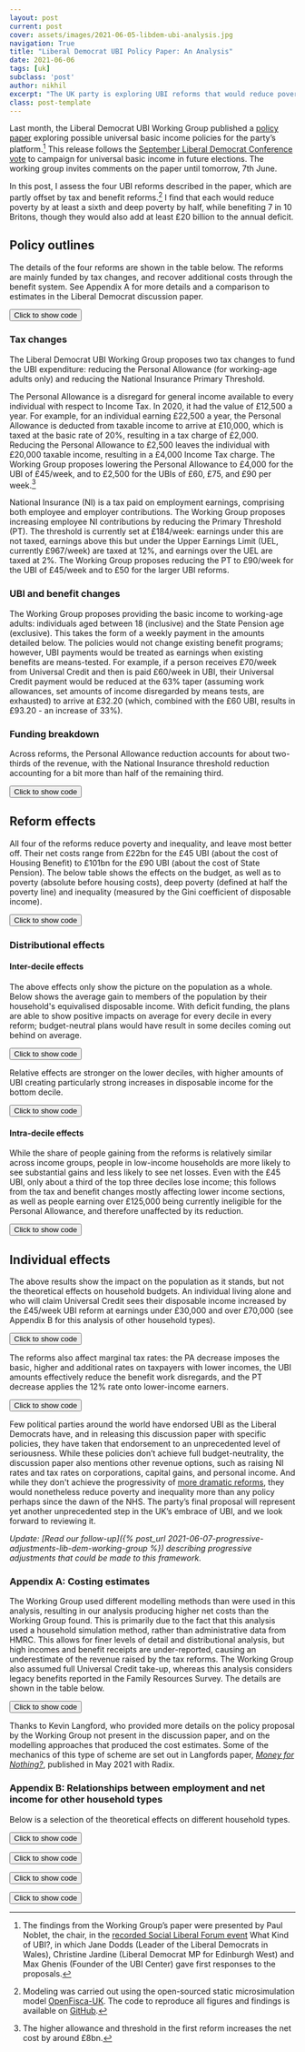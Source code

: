 ```yaml
---
layout: post
current: post
cover: assets/images/2021-06-05-libdem-ubi-analysis.jpg
navigation: True
title: "Liberal Democrat UBI Policy Paper: An Analysis"
date: 2021-06-06
tags: [uk]
subclass: 'post'
author: nikhil
excerpt: "The UK party is exploring UBI reforms that would reduce poverty and inequality."
class: post-template
---
```


<script src="https://cdn.plot.ly/plotly-latest.min.js"></script>
<script src="https://requirejs.org/docs/release/2.3.5/minified/require.js"></script>
<script src="https://ajax.googleapis.com/ajax/libs/jquery/3.5.1/jquery.min.js"></script>

Last month, the Liberal Democrat UBI Working Group published a [policy paper](https://d3n8a8pro7vhmx.cloudfront.net/libdems/pages/1811/attachments/original/1621669347/145_-_Universal_Basic_Income.docx_%281%29.pdf?1621669347) exploring possible universal basic income policies for the party’s platform.[^1] This release follows the [September Liberal Democrat Conference vote](https://www.libdems.org.uk/a20-ubi) to campaign for universal basic income in future elections. The working group invites comments on the paper until tomorrow, 7th June.

In this post, I assess the four UBI reforms described in the paper, which are partly offset by tax and benefit reforms.[^2] I find that each would reduce poverty by at least a sixth and deep poverty by half, while benefiting 7 in 10 Britons, though they would also add at least £20 billion to the annual deficit.

## Policy outlines

The details of the four reforms are shown in the table below. The reforms are mainly funded by tax changes, and recover additional costs through the benefit system. See Appendix A for more details and a comparison to estimates in the Liberal Democrat discussion paper.

[^1]: The findings from the Working Group’s paper were presented by Paul Noblet, the chair, in the [recorded Social Liberal Forum event](https://www.socialliberal.net/what_kind_of_ubi_recording) What Kind of UBI?, in which Jane Dodds (Leader of the Liberal Democrats in Wales), Christine Jardine (Liberal Democrat MP for Edinburgh West) and Max Ghenis (Founder of the UBI Center) gave first responses to the proposals. 

[^2]: Modeling was carried out using the open-sourced static microsimulation model [OpenFisca-UK](https://github.com/PSLmodels/openfisca-uk). The code to reproduce all figures and findings is available on [GitHub](https://github.com/ubicenter/libdem-ubi-analysis).

<button onclick="show_code_structured_mobile()">Click to show code</button>
<div id="code_block_structured_mobile" style="display: none;">
  <pre>
    <code>
import pandas as pd

table = pd.DataFrame(
    {
        "UBI amount (£/week)": [45, 60, 75, 90],
        "Personal Allowance (£/year)": [4000, 2500, 2500, 2500],
        "NI Primary Threshold (£/week)": [90, 50, 50, 50],
        "Eligible groups": ["Working-age adults"] * 4,
        "UBI in benefit means tests": ["Included"] * 4,
    }
).set_index("UBI amount (£/week)")
table
    </code>
  </pre>
</div>

<script>
function show_code_structured_mobile() {
  var x = document.getElementById("code_block_structured_mobile");
  if (x.style.display === "none") {
    x.style.display = "block";
  } else {
    x.style.display = "none";
  }
}
</script>

<div>
  <script>
    $(document).ready(function(){
      $("#graph_graph_structured_mobile_1").load("{{site.baseurl}}assets/markdown_assets/libdem-ubi-analysis/graph_structured_mobile_1.html");
    });
  </script>
</div>
<div id = "graph_graph_structured_mobile_1"></div>

### Tax changes

The Liberal Democrat UBI Working Group proposes two tax changes to fund the UBI expenditure: reducing the Personal Allowance (for working-age adults only) and reducing the National Insurance Primary Threshold.

The Personal Allowance is a disregard for general income available to every individual with respect to Income Tax. In 2020, it had the value of £12,500 a year. For example, for an individual earning £22,500 a year, the Personal Allowance is deducted from taxable income to arrive at £10,000, which is taxed at the basic rate of 20%, resulting in a tax charge of £2,000. Reducing the Personal Allowance to £2,500 leaves the individual with £20,000 taxable income, resulting in a £4,000 Income Tax charge. The Working Group proposes lowering the Personal Allowance to £4,000 for the UBI of £45/week, and to £2,500 for the UBIs of £60, £75, and £90 per week.[^3]

National Insurance (NI) is a tax paid on employment earnings, comprising both employee and employer contributions. The Working Group proposes increasing employee NI contributions by reducing the Primary Threshold (PT). The threshold is currently set at £184/week: earnings under this are not taxed, earnings above this but under the Upper Earnings Limit (UEL, currently £967/week) are taxed at 12%, and earnings over the UEL are taxed at 2%.  The Working Group proposes reducing the PT to £90/week for the UBI of £45/week and to £50 for the larger UBI reforms.

[^3]: The higher allowance and threshold in the first reform increases the net cost by around £8bn.

### UBI and benefit changes

The Working Group proposes providing the basic income to working-age adults: individuals aged between 18 (inclusive) and the State Pension age (exclusive). This takes the form of a weekly payment in the amounts detailed below. The policies would not change existing benefit programs; however, UBI payments would be treated as earnings when existing benefits are means-tested. For example, if a person receives £70/week from Universal Credit and then is paid £60/week in UBI, their Universal Credit payment would be reduced at the 63% taper (assuming work allowances, set amounts of income disregarded by means tests, are exhausted) to arrive at £32.20 (which, combined with the £60 UBI, results in £93.20 - an increase of 33%).
### Funding breakdown

Across reforms, the Personal Allowance reduction accounts for about two-thirds of the revenue, with the National Insurance threshold reduction accounting for a bit more than half of the remaining third. 

<button onclick="show_code_funky_portland()">Click to show code</button>
<div id="code_block_funky_portland" style="display: none;">
  <pre>
    <code>
from ubicenter import format_fig
from openfisca_uk import Microsimulation
from reform import (
    WA_adult_UBI,
    include_UBI_in_means_tests,
    set_PA,
    set_PA_for_WA_adults,
    set_PT,
    net_cost,
)
import numpy as np
import pandas as pd
from tqdm import trange, tqdm
import plotly.express as px

baseline = Microsimulation(year=2020)
funding = (
    set_PA_for_WA_adults(2500),
    set_PT(50),
    include_UBI_in_means_tests(),
)
ubi_45 = (
    WA_adult_UBI(45 * 52),
    set_PA_for_WA_adults(4000),
    set_PT(90),
    include_UBI_in_means_tests(),
)
ubi_60 = (WA_adult_UBI(60 * 52), *funding)
ubi_75 = (WA_adult_UBI(75 * 52), *funding)
ubi_95 = (WA_adult_UBI(95 * 52), *funding)

breakdowns = []
for reform, name in zip((ubi_45, ubi_60, ubi_75, ubi_95), (45, 60, 75, 95)):
    net_costs = []
    component_names = [
        "UBI",
        "Lower PA",
        "Lower PT",
        "Reduced benefits",
        "Remaining",
    ]
    for i in range(len(reform) + 1):
        net_costs += [
            net_cost(baseline, Microsimulation(reform[:i], year=2020))
        ]
    net_costs = np.array(net_costs)

    resulting_costs = pd.Series(net_costs[1:] - net_costs[:-1])
    resulting_costs = pd.Series(list(resulting_costs) + [net_costs[-1]])
    breakdown = pd.DataFrame(
        dict(
            UBI=f"£{name}/week",
            component=component_names * 2,
            amount=[0]
            + list(resulting_costs.cumsum()[1:-1])
            + [0]
            + list(np.abs(resulting_costs)),
            Type=["Unaffected"] * 5
            + ["Spending"]
            + ["Revenue"] * 3
            + ["Spending"],
        )
    )
    breakdowns += [breakdown]

fig = format_fig(
    px.bar(
        pd.concat(breakdowns),
        x="component",
        y="amount",
        color="Type",
        animation_frame="UBI",
        barmode="stack",
        color_discrete_sequence=["white", "#1976D2", "#BDBDBD"],
    ).update_layout(
        title="Funding breakdown by reform",
        xaxis_title="Component",
        yaxis_title="Amount",
        yaxis_tickprefix="£",
        yaxis_range=[0, 210e9],
    )
)
fig
    </code>
  </pre>
</div>

<script>
function show_code_funky_portland() {
  var x = document.getElementById("code_block_funky_portland");
  if (x.style.display === "none") {
    x.style.display = "block";
  } else {
    x.style.display = "none";
  }
}
</script>

<div>
  <script>
    $(document).ready(function(){
      $("#graph_graph_funky_portland_1").load("{{site.baseurl}}assets/markdown_assets/libdem-ubi-analysis/graph_funky_portland_1.html");
    });
  </script>
</div>
<div id = "graph_graph_funky_portland_1"></div>

<div>
  <script>
    $(document).ready(function(){
      $("#graph_graph_funky_portland_2").load("{{site.baseurl}}assets/markdown_assets/libdem-ubi-analysis/graph_funky_portland_2.html");
    });
  </script>
</div>
<div id = "graph_graph_funky_portland_2"></div>

## Reform effects

All four of the reforms reduce poverty and inequality, and leave most better off. Their net costs range from £22bn  for the £45 UBI (about the cost of Housing Benefit) to £101bn for the £90 UBI (about the cost of State Pension). The below table shows the effects on the budget, as well as to poverty (absolute before housing costs), deep poverty (defined at half the poverty line) and inequality (measured by the Gini coefficient of disposable income).

<button onclick="show_code_verbal_tonight()">Click to show code</button>
<div id="code_block_verbal_tonight" style="display: none;">
  <pre>
    <code>
from openfisca_uk.api import *


def get_results(reform: Reform):
    sim = Microsimulation(reform, year=2020)
    cost = net_cost(baseline, sim)
    ubi_cost = sim.calc("UBI").sum()
    reform_tax_revenue = sim.calc("tax").sum() - baseline.calc("tax").sum()
    benefit_revenue = ubi_cost - reform_tax_revenue - cost
    baseline_poverty = baseline.calc("in_poverty_bhc", map_to="person").mean()
    baseline_deep_poverty = baseline.calc(
        "in_deep_poverty_bhc", map_to="person"
    ).mean()
    poverty_change = (
        sim.calc("in_poverty_bhc", map_to="person").mean() - baseline_poverty
    ) / baseline_poverty
    deep_poverty_change = (
        sim.calc("in_deep_poverty_bhc", map_to="person").mean()
        - baseline_deep_poverty
    ) / baseline_deep_poverty
    baseline_gini = baseline.calc(
        "household_net_income", map_to="person"
    ).gini()
    inequality_change = (
        sim.calc("household_net_income", map_to="person").gini()
        - baseline_gini
    ) / baseline_gini
    baseline_income = baseline.calc("household_net_income", map_to="person")
    gain = sim.calc("household_net_income", map_to="person") - baseline_income
    percent_winners = (gain > 0).mean()
    percent_losers = (gain < 0).mean()
    return (
        sim,
        cost,
        poverty_change,
        deep_poverty_change,
        inequality_change,
        percent_winners,
        percent_losers,
        ubi_cost,
        benefit_revenue,
        reform_tax_revenue,
    )


reforms = (ubi_45, ubi_60, ubi_75, ubi_95)
names = ("£45", "£60", "£75", "£95")
results = list(map(get_results, reforms))
(
    sims,
    costs,
    poverty_changes,
    deep_poverty_changes,
    inequality_changes,
    percent_winners,
    percent_losers,
    ubi_cost,
    benefit_revenue,
    reform_tax_revenue,
) = list(zip(*results))
LD_lower = (13, 22, 48, 84)
LD_upper = (18, 28, 56, 93)
table = pd.DataFrame(
    {
        "UBI (£/week)": names,
        "Net cost (£bn)": pd.Series(costs).apply(lambda x: round(x / 1e9, 1)),
        "Poverty change (%)": pd.Series(poverty_changes).apply(
            lambda x: round(x * 100, 1)
        ),
        "Deep poverty change (%)": pd.Series(deep_poverty_changes).apply(
            lambda x: round(x * 100, 1)
        ),
        "Inequality change (%)": pd.Series(inequality_changes).apply(
            lambda x: round(x * 100, 1)
        ),
        "Winners (%)": pd.Series(percent_winners).apply(
            lambda x: round(x * 100, 1)
        ),
        "Losers (%)": pd.Series(percent_losers).apply(
            lambda x: round(x * 100, 1)
        ),
    }
).set_index("UBI (£/week)")
table
    </code>
  </pre>
</div>

<script>
function show_code_verbal_tonight() {
  var x = document.getElementById("code_block_verbal_tonight");
  if (x.style.display === "none") {
    x.style.display = "block";
  } else {
    x.style.display = "none";
  }
}
</script>

<div>
  <script>
    $(document).ready(function(){
      $("#graph_graph_verbal_tonight_1").load("{{site.baseurl}}assets/markdown_assets/libdem-ubi-analysis/graph_verbal_tonight_1.html");
    });
  </script>
</div>
<div id = "graph_graph_verbal_tonight_1"></div>

### Distributional effects

#### Inter-decile effects

The above effects only show the picture on the population as a whole. Below shows the average gain to members of the population by their household's equivalised disposable income. With deficit funding, the plans are able to show positive impacts on average for every decile in every reform; budget-neutral plans would have result in some deciles coming out behind on average.

<button onclick="show_code_private_princeton()">Click to show code</button>
<div id="code_block_private_princeton" style="display: none;">
  <pre>
    <code>
import plotly.graph_objects as go
from ubicenter import format_fig

fig = go.Figure()

income = baseline.calc("equiv_household_net_income", map_to="person")

LIGHTER_BLUE = "#ABCEEB"  # Blue 100.
LIGHT_BLUE = "#49A6E2"  # Blue 700.
BLUE = "#1976D2"  # Blue 700.
DARK_BLUE = "#0F4AA1"  # Blue 900.

BLUE_COLORS = [LIGHTER_BLUE, LIGHT_BLUE, BLUE, DARK_BLUE]

for sim, name, color in zip(sims, names, BLUE_COLORS):
    gain = sim.calc("household_net_income", map_to="person") - baseline.calc(
        "household_net_income", map_to="person"
    )
    result = gain.groupby(income.decile_rank()).mean()
    fig.add_trace(
        go.Bar(x=result.index, y=result.values, name=name, marker_color=color)
    )

fig = format_fig(
    fig.update_layout(
        title="Change to net income by decile",
        xaxis_tickvals=list(range(1, 11)),
        xaxis_title="Equivalised disposable income decile",
        yaxis_title="Change to annual net income per year",
        yaxis_tickprefix="£",
    )
)
fig
    </code>
  </pre>
</div>

<script>
function show_code_private_princeton() {
  var x = document.getElementById("code_block_private_princeton");
  if (x.style.display === "none") {
    x.style.display = "block";
  } else {
    x.style.display = "none";
  }
}
</script>

<div>
  <script>
    $(document).ready(function(){
      $("#graph_graph_private_princeton_1").load("{{site.baseurl}}assets/markdown_assets/libdem-ubi-analysis/graph_private_princeton_1.html");
    });
  </script>
</div>
<div id = "graph_graph_private_princeton_1"></div>

Relative effects are stronger on the lower deciles, with higher amounts of UBI creating particularly strong increases in disposable income for the bottom decile.

<button onclick="show_code_transparent_proxy()">Click to show code</button>
<div id="code_block_transparent_proxy" style="display: none;">
  <pre>
    <code>
fig = go.Figure()

income = baseline.calc("equiv_household_net_income", map_to="person")

LIGHTER_BLUE = "#ABCEEB"  # Blue 100.
LIGHT_BLUE = "#49A6E2"  # Blue 700.
BLUE = "#1976D2"  # Blue 700.
DARK_BLUE = "#0F4AA1"  # Blue 900.

BLUE_COLORS = [LIGHTER_BLUE, LIGHT_BLUE, BLUE, DARK_BLUE]

for sim, name, color in zip(sims, names, BLUE_COLORS):
    gain = sim.calc("household_net_income", map_to="person") - baseline.calc(
        "household_net_income", map_to="person"
    )
    decile_agg_income_baseline = (
        income[income > 0].groupby(income.decile_rank()).sum()
    )
    rel_gain = (
        gain[income > 0].groupby(income.decile_rank()).sum()
        / decile_agg_income_baseline
    )
    fig.add_trace(
        go.Bar(
            x=rel_gain.index, y=rel_gain.values, name=name, marker_color=color
        )
    )

fig = format_fig(
    fig.update_layout(
        title="Relative change to net income by income decile",
        xaxis_tickvals=list(range(1, 11)),
        xaxis_title="Equivalised disposable income decile",
        yaxis_title="Relative change per year",
        yaxis_tickformat="%",
    )
)
fig
    </code>
  </pre>
</div>

<script>
function show_code_transparent_proxy() {
  var x = document.getElementById("code_block_transparent_proxy");
  if (x.style.display === "none") {
    x.style.display = "block";
  } else {
    x.style.display = "none";
  }
}
</script>

<div>
  <script>
    $(document).ready(function(){
      $("#graph_graph_transparent_proxy_1").load("{{site.baseurl}}assets/markdown_assets/libdem-ubi-analysis/graph_transparent_proxy_1.html");
    });
  </script>
</div>
<div id = "graph_graph_transparent_proxy_1"></div>

#### Intra-decile effects

While the share of people gaining from the reforms is relatively similar across income groups, people in low-income households are more likely to see substantial gains and less likely to see net losses. Even with the £45 UBI, only about a third of the top three deciles lose income; this follows from the tax and benefit changes mostly affecting lower income sections, as well as people earning over £125,000 being currently ineligible for the Personal Allowance, and therefore unaffected by its reduction.

<button onclick="show_code_computational_indie()">Click to show code</button>
<div id="code_block_computational_indie" style="display: none;">
  <pre>
    <code>
import plotly.express as px
from charts import intra_decile_graph_data

intra = intra_decile_graph_data(baseline, *sims)

GREY = "#BDBDBD"

COLORS = ("#616161", GREY, "#F5F5F5", "#C5E1A5", "#558B2F",)[::-1]

fig = format_fig(
    px.bar(
        intra,
        x="fraction",
        y="decile",
        orientation="h",
        color="Outcome",
        animation_frame="UBI",
        color_discrete_sequence=COLORS,
    ).update_layout(
        yaxis_tickvals=list(range(1, 11)),
        xaxis_tickformat="%",
        yaxis_title="Income decile",
        xaxis_title="Outcome distributions",
        title="Intra-decile outcomes",
    )
)
fig
    </code>
  </pre>
</div>

<script>
function show_code_computational_indie() {
  var x = document.getElementById("code_block_computational_indie");
  if (x.style.display === "none") {
    x.style.display = "block";
  } else {
    x.style.display = "none";
  }
}
</script>

<div>
  <script>
    $(document).ready(function(){
      $("#graph_graph_computational_indie_1").load("{{site.baseurl}}assets/markdown_assets/libdem-ubi-analysis/graph_computational_indie_1.html");
    });
  </script>
</div>
<div id = "graph_graph_computational_indie_1"></div>

## Individual effects

The above results show the impact on the population as it stands, but not the theoretical effects on household budgets. An individual living alone and who will claim Universal Credit sees their disposable income increased by the £45/week UBI reform at earnings under £30,000 and over £70,000 (see Appendix B for this analysis of other household types).

<button onclick="show_code_outside_garden()">Click to show code</button>
<div id="code_block_outside_garden" style="display: none;">
  <pre>
    <code>
from openfisca_uk import IndividualSim
from ubicenter import format_fig

individual_colors = [GREY, BLUE]


def plot_budget(household_config, title):
    baseline_policy = IndividualSim()
    household_config(baseline_policy)
    baseline_policy.vary("employment_income")
    employment_income = baseline_policy.calc("employment_income")[0]
    budget_dfs = []
    for reform, name in zip(
        (ubi_45, ubi_60, ubi_75, ubi_95), (45, 60, 75, 95)
    ):
        ubi_policy = IndividualSim(reform)
        household_config(ubi_policy)
        ubi_policy.vary("employment_income")
        df = pd.DataFrame(
            {
                "Net income (Baseline)": baseline_policy.calc(
                    "household_net_income"
                )[0],
                "Net income (Reform)": ubi_policy.calc("household_net_income")[
                    0
                ],
                "Tax (Baseline)": baseline_policy.calc("tax")[0],
                "Tax (Reform)": ubi_policy.calc("tax")[0],
                "Benefits (Baseline)": baseline_policy.calc("benefits")[0],
                "Benefits (Reform)": ubi_policy.calc("benefits")[0],
                "UBI (Reform)": ubi_policy.calc("UBI")[0],
                "Employment income": employment_income,
                "MTR (Baseline)": 1
                - baseline_policy.calc_deriv(
                    "household_net_income",
                    var_target="household",
                    wrt_target="adult",
                ),
                "MTR (Reform)": 1
                - ubi_policy.calc_deriv(
                    "household_net_income",
                    var_target="household",
                    wrt_target="adult",
                ),
                "Tax MTR (Baseline)": baseline_policy.calc_deriv(
                    "tax", var_target="adult", wrt_target="adult"
                ),
                "Tax MTR (Reform)": ubi_policy.calc_deriv(
                    "tax", var_target="adult", wrt_target="adult"
                ),
                "Income Tax MTR (Baseline)": baseline_policy.calc_deriv(
                    "income_tax", var_target="adult", wrt_target="adult"
                ),
                "Income Tax MTR (Reform)": ubi_policy.calc_deriv(
                    "income_tax", var_target="adult", wrt_target="adult"
                ),
                "NI MTR (Baseline)": baseline_policy.calc_deriv(
                    "national_insurance",
                    var_target="adult",
                    wrt_target="adult",
                ),
                "NI MTR (Reform)": ubi_policy.calc_deriv(
                    "national_insurance",
                    var_target="adult",
                    wrt_target="adult",
                ),
                "Benefit MTR (Baseline)": -baseline_policy.calc_deriv(
                    "benefits", var_target="adult", wrt_target="adult"
                ),
                "Benefit MTR (Reform)": -ubi_policy.calc_deriv(
                    "benefits", var_target="adult", wrt_target="adult"
                ),
            }
        )
        df["UBI"] = f"£{name}/week"
        budget_dfs += [df]

    fig = px.line(
        pd.concat(budget_dfs),
        x="Employment income",
        y=[
            "Net income (Baseline)",
            "Net income (Reform)",
            "Tax (Baseline)",
            "Tax (Reform)",
            "Benefits (Baseline)",
            "Benefits (Reform)",
            "UBI (Reform)",
        ],
        animation_frame="UBI",
        color_discrete_sequence=individual_colors,
    ).update_layout(
        title=title,
        yaxis_tickprefix="£",
        xaxis_tickprefix="£",
        yaxis_title="Yearly amount",
        xaxis_title="Employment income",
        legend_title_text="",
    )
    hidden = [False] * 2 + [True] * 5
    for i in range(7):
        if hidden[i]:
            fig.data[i].visible = "legendonly"

    return format_fig(fig), pd.concat(budget_dfs)


def single_person_UC(sim):
    sim.add_person(age=26, is_benunit_head=True, name="adult"),
    sim.add_benunit(adults=["adult"], claims_UC=True),
    sim.add_household(adults=["adult"])


fig, budget_df = plot_budget(
    single_person_UC,
    "Effect of UBI reforms on the relationship between employment income and net income",
)
fig
    </code>
  </pre>
</div>

<script>
function show_code_outside_garden() {
  var x = document.getElementById("code_block_outside_garden");
  if (x.style.display === "none") {
    x.style.display = "block";
  } else {
    x.style.display = "none";
  }
}
</script>

<div>
  <script>
    $(document).ready(function(){
      $("#graph_graph_outside_garden_1").load("{{site.baseurl}}assets/markdown_assets/libdem-ubi-analysis/graph_outside_garden_1.html");
    });
  </script>
</div>
<div id = "graph_graph_outside_garden_1"></div>

The reforms also affect marginal tax rates: the PA decrease imposes the basic, higher and additional rates on taxpayers with lower incomes, the UBI amounts effectively reduce the benefit work disregards, and the PT decrease applies the 12% rate onto lower-income earners.

<button onclick="show_code_nuclear_response()">Click to show code</button>
<div id="code_block_nuclear_response" style="display: none;">
  <pre>
    <code>
mtr_graph = px.line(
    budget_df[::5],
    x="Employment income",
    y=[
        "MTR (Baseline)",
        "MTR (Reform)",
        "Tax MTR (Baseline)",
        "Tax MTR (Reform)",
        "Income Tax MTR (Baseline)",
        "Income Tax MTR (Reform)",
        "NI MTR (Baseline)",
        "NI MTR (Reform)",
        "Benefit MTR (Baseline)",
        "Benefit MTR (Reform)",
    ],
    animation_frame="UBI",
    color_discrete_sequence=individual_colors,
).update_layout(
    title="Effect of UBI reforms on marginal tax rates",
    yaxis_tickformat="%",
    xaxis_tickprefix="£",
    yaxis_title="Yearly amount",
    xaxis_title="Employment income",
    legend_title_text="",
)
hidden = [False] * 2 + [True] * 8
for i in range(10):
    if hidden[i]:
        mtr_graph.data[i].visible = "legendonly"

fig = format_fig(mtr_graph)
fig
    </code>
  </pre>
</div>

<script>
function show_code_nuclear_response() {
  var x = document.getElementById("code_block_nuclear_response");
  if (x.style.display === "none") {
    x.style.display = "block";
  } else {
    x.style.display = "none";
  }
}
</script>

<div>
  <script>
    $(document).ready(function(){
      $("#graph_graph_nuclear_response_1").load("{{site.baseurl}}assets/markdown_assets/libdem-ubi-analysis/graph_nuclear_response_1.html");
    });
  </script>
</div>
<div id = "graph_graph_nuclear_response_1"></div>

Few political parties around the world have endorsed UBI as the Liberal Democrats have, and in releasing this discussion paper with specific policies, they have taken that endorsement to an unprecedented level of seriousness. While these policies don’t achieve full budget-neutrality, the discussion paper also mentions other revenue options, such as raising NI rates and tax rates on corporations, capital gains, and personal income. And while they don't achieve the progressivity of [more dramatic reforms](https://www.ubicenter.org/uk-blank-slate-ubi), they would nonetheless reduce poverty and inequality more than any policy perhaps since the dawn of the NHS. The party’s final proposal will represent yet another unprecedented step in the UK’s embrace of UBI, and we look forward to reviewing it.

*Update: [Read our follow-up]({% post_url 2021-06-07-progressive-adjustments-lib-dem-working-group %}) describing progressive adjustments that could be made to this framework.*


### Appendix A: Costing estimates

The Working Group used different modelling methods than were used in this analysis, resulting in our analysis producing higher net costs than the Working Group found. This is primarily due to the fact that this analysis used a household simulation method, rather than administrative data from HMRC. This allows for finer levels of detail and distributional analysis, but high incomes and benefit receipts are under-reported, causing an underestimate of the revenue raised by the tax reforms. The Working Group also assumed full Universal Credit take-up, whereas this analysis considers legacy benefits reported in the Family Resources Survey. The details are shown in the table below.

<button onclick="show_code_former_notion()">Click to show code</button>
<div id="code_block_former_notion" style="display: none;">
  <pre>
    <code>
LD_lower = (13, 22, 48, 84)
LD_upper = (18, 28, 56, 93)
table = pd.DataFrame(
    {
        "UBI (£/week)": names,
        "LD net cost (£bn)": [
            f"{low}-{high}" for low, high in zip(LD_lower, LD_upper)
        ],
        "Simulated net cost (£bn)": pd.Series(costs).apply(
            lambda x: round(x / 1e9, 1)
        ),
        "UBI cost": pd.Series(ubi_cost).apply(lambda x: round(x / 1e9, 1)),
        "Tax revenue": pd.Series(reform_tax_revenue).apply(
            lambda x: round(x / 1e9, 1)
        ),
        "Reduced benefits": pd.Series(benefit_revenue).apply(
            lambda x: round(x / 1e9, 1)
        ),
        "Difference from central estimate (£bn)": [
            round((c - (low + high) / 2 * 1e9) / 1e9, 1)
            for c, low, high in zip(costs, LD_lower, LD_upper)
        ],
    }
).set_index("UBI (£/week)")
table
    </code>
  </pre>
</div>

<script>
function show_code_former_notion() {
  var x = document.getElementById("code_block_former_notion");
  if (x.style.display === "none") {
    x.style.display = "block";
  } else {
    x.style.display = "none";
  }
}
</script>

<div>
  <script>
    $(document).ready(function(){
      $("#graph_graph_former_notion_1").load("{{site.baseurl}}assets/markdown_assets/libdem-ubi-analysis/graph_former_notion_1.html");
    });
  </script>
</div>
<div id = "graph_graph_former_notion_1"></div>

Thanks to Kevin Langford, who provided more details on the policy proposal by the Working Group not present in the discussion paper, and on the modelling approaches that produced the cost estimates. Some of the mechanics of this type of scheme are set out in Langfords paper, [<i>Money for Nothing?</i>](https://radixuk.org/papers/money-for-nothing/), published in May 2021 with Radix.

### Appendix B: Relationships between employment and net income for other household types

Below is a selection of the theoretical effects on different household types.

<button onclick="show_code_internal_warning()">Click to show code</button>
<div id="code_block_internal_warning" style="display: none;">
  <pre>
    <code>
def couple_UC(sim):
    sim.add_person(age=26, is_benunit_head=True, name="adult"),
    sim.add_person(age=27, is_benunit_head=False, name="adult2"),
    sim.add_benunit(adults=["adult", "adult2"], claims_UC=True),
    sim.add_household(adults=["adult", "adult2"])


fig, budget_df = plot_budget(couple_UC, "Couple on Universal Credit")
fig
    </code>
  </pre>
</div>

<script>
function show_code_internal_warning() {
  var x = document.getElementById("code_block_internal_warning");
  if (x.style.display === "none") {
    x.style.display = "block";
  } else {
    x.style.display = "none";
  }
}
</script>

<div>
  <script>
    $(document).ready(function(){
      $("#graph_graph_internal_warning_1").load("{{site.baseurl}}assets/markdown_assets/libdem-ubi-analysis/graph_internal_warning_1.html");
    });
  </script>
</div>
<div id = "graph_graph_internal_warning_1"></div>


<button onclick="show_code_settled_authentication()">Click to show code</button>
<div id="code_block_settled_authentication" style="display: none;">
  <pre>
    <code>
mtr_graph = px.line(
    budget_df[::5],
    x="Employment income",
    y=[
        "MTR (Baseline)",
        "MTR (Reform)",
        "Tax MTR (Baseline)",
        "Tax MTR (Reform)",
        "Income Tax MTR (Baseline)",
        "Income Tax MTR (Reform)",
        "NI MTR (Baseline)",
        "NI MTR (Reform)",
        "Benefit MTR (Baseline)",
        "Benefit MTR (Reform)",
    ],
    animation_frame="UBI",
    color_discrete_sequence=individual_colors,
).update_layout(
    title="Effect of UBI reforms on marginal tax rates (Couple, UC)",
    yaxis_tickformat="%",
    xaxis_tickprefix="£",
    yaxis_title="Yearly amount",
    xaxis_title="Employment income",
    legend_title_text="",
)
hidden = [False] * 2 + [True] * 8
for i in range(10):
    if hidden[i]:
        mtr_graph.data[i].visible = "legendonly"

fig = format_fig(mtr_graph)
fig
    </code>
  </pre>
</div>

<script>
function show_code_settled_authentication() {
  var x = document.getElementById("code_block_settled_authentication");
  if (x.style.display === "none") {
    x.style.display = "block";
  } else {
    x.style.display = "none";
  }
}
</script>

<div>
  <script>
    $(document).ready(function(){
      $("#graph_graph_settled_authentication_1").load("{{site.baseurl}}assets/markdown_assets/libdem-ubi-analysis/graph_settled_authentication_1.html");
    });
  </script>
</div>
<div id = "graph_graph_settled_authentication_1"></div>


<button onclick="show_code_welsh_seating()">Click to show code</button>
<div id="code_block_welsh_seating" style="display: none;">
  <pre>
    <code>
def couple_children_UC(sim):
    sim.add_person(age=26, is_benunit_head=True, name="adult"),
    sim.add_person(age=27, name="adult2"),
    sim.add_person(age=3, name="child"),
    sim.add_person(age=4, name="child2"),
    sim.add_benunit(
        adults=["adult", "adult2"],
        children=["child", "child2"],
        claims_UC=True,
        claims_child_benefit=True,
    )
    sim.add_household(adults=["adult", "adult2"], children=["child", "child2"])


fig, budget_df = plot_budget(
    couple_children_UC, "Couple with two children on Universal Credit"
)
fig
    </code>
  </pre>
</div>

<script>
function show_code_welsh_seating() {
  var x = document.getElementById("code_block_welsh_seating");
  if (x.style.display === "none") {
    x.style.display = "block";
  } else {
    x.style.display = "none";
  }
}
</script>

<div>
  <script>
    $(document).ready(function(){
      $("#graph_graph_welsh_seating_1").load("{{site.baseurl}}assets/markdown_assets/libdem-ubi-analysis/graph_welsh_seating_1.html");
    });
  </script>
</div>
<div id = "graph_graph_welsh_seating_1"></div>


<button onclick="show_code_buried_grounds()">Click to show code</button>
<div id="code_block_buried_grounds" style="display: none;">
  <pre>
    <code>
mtr_graph = px.line(
    budget_df[::5],
    x="Employment income",
    y=[
        "MTR (Baseline)",
        "MTR (Reform)",
        "Tax MTR (Baseline)",
        "Tax MTR (Reform)",
        "Income Tax MTR (Baseline)",
        "Income Tax MTR (Reform)",
        "NI MTR (Baseline)",
        "NI MTR (Reform)",
        "Benefit MTR (Baseline)",
        "Benefit MTR (Reform)",
    ],
    animation_frame="UBI",
    color_discrete_sequence=individual_colors,
).update_layout(
    title="Effect of UBI reforms on marginal tax rates (Couple, two children, UC)",
    yaxis_tickformat="%",
    xaxis_tickprefix="£",
    yaxis_title="Yearly amount",
    xaxis_title="Employment income",
    legend_title_text="",
)
hidden = [False] * 2 + [True] * 8
for i in range(10):
    if hidden[i]:
        mtr_graph.data[i].visible = "legendonly"

fig = format_fig(mtr_graph)
fig
    </code>
  </pre>
</div>

<script>
function show_code_buried_grounds() {
  var x = document.getElementById("code_block_buried_grounds");
  if (x.style.display === "none") {
    x.style.display = "block";
  } else {
    x.style.display = "none";
  }
}
</script>

<div>
  <script>
    $(document).ready(function(){
      $("#graph_graph_buried_grounds_1").load("{{site.baseurl}}assets/markdown_assets/libdem-ubi-analysis/graph_buried_grounds_1.html");
    });
  </script>
</div>
<div id = "graph_graph_buried_grounds_1"></div>
